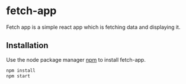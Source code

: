 # fetch-app

Fetch app is a simple react app which is fetching data and displaying it.

## Installation

Use the node package manager [npm](https://www.npmjs.com/) to install fetch-app.

```bash
npm install
npm start
```

